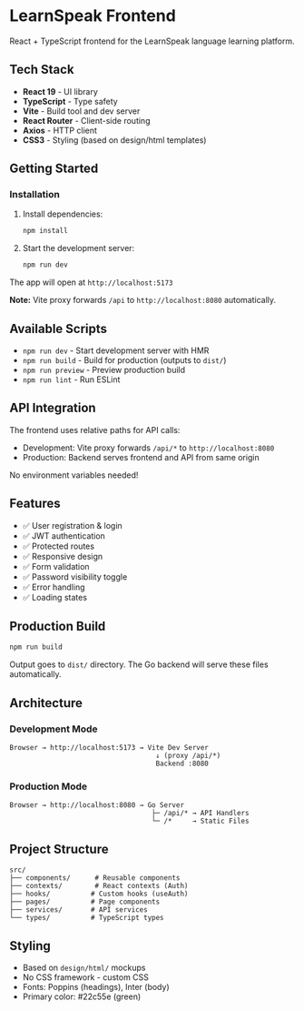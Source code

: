 # LearnSpeak Frontend

React + TypeScript frontend for the LearnSpeak language learning platform.

## Tech Stack

- **React 19** - UI library
- **TypeScript** - Type safety
- **Vite** - Build tool and dev server
- **React Router** - Client-side routing
- **Axios** - HTTP client
- **CSS3** - Styling (based on design/html templates)

## Getting Started

### Installation

1. Install dependencies:
   ```bash
   npm install
   ```

2. Start the development server:
   ```bash
   npm run dev
   ```

The app will open at `http://localhost:5173`

**Note:** Vite proxy forwards `/api` to `http://localhost:8080` automatically.

## Available Scripts

- `npm run dev` - Start development server with HMR
- `npm run build` - Build for production (outputs to `dist/`)
- `npm run preview` - Preview production build
- `npm run lint` - Run ESLint

## API Integration

The frontend uses relative paths for API calls:

- Development: Vite proxy forwards `/api/*` to `http://localhost:8080`
- Production: Backend serves frontend and API from same origin

No environment variables needed!

## Features

- ✅ User registration & login
- ✅ JWT authentication
- ✅ Protected routes
- ✅ Responsive design
- ✅ Form validation
- ✅ Password visibility toggle
- ✅ Error handling
- ✅ Loading states

## Production Build

```bash
npm run build
```

Output goes to `dist/` directory. The Go backend will serve these files automatically.

## Architecture

### Development Mode
```
Browser → http://localhost:5173 → Vite Dev Server
                                    ↓ (proxy /api/*)
                                    Backend :8080
```

### Production Mode
```
Browser → http://localhost:8080 → Go Server
                                   ├─ /api/* → API Handlers
                                   └─ /*     → Static Files
```

## Project Structure

```
src/
├── components/      # Reusable components
├── contexts/        # React contexts (Auth)
├── hooks/          # Custom hooks (useAuth)
├── pages/          # Page components
├── services/       # API services
└── types/          # TypeScript types
```

## Styling

- Based on `design/html/` mockups
- No CSS framework - custom CSS
- Fonts: Poppins (headings), Inter (body)
- Primary color: #22c55e (green)

